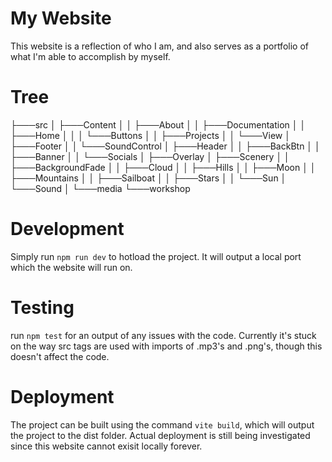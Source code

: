 # My Website
This website is a reflection of who I am, and also serves as a portfolio of what I'm able to accomplish by myself.

# Tree
├───src
│   ├───Content
│   │   ├───About
│   │   ├───Documentation
│   │   ├───Home
│   │   │   └───Buttons
│   │   ├───Projects
│   │   └───View
│   ├───Footer
│   │   └───SoundControl
│   ├───Header
│   │   ├───BackBtn
│   │   ├───Banner
│   │   └───Socials
│   ├───Overlay
│   ├───Scenery
│   │   ├───BackgroundFade
│   │   ├───Cloud
│   │   ├───Hills
│   │   ├───Moon
│   │   ├───Mountains
│   │   ├───Sailboat
│   │   ├───Stars
│   │   └───Sun
│   └───Sound
│       └───media
└───workshop

# Development
Simply run `npm run dev` to hotload the project. It will output a local port which the website will run on.

# Testing
run `npm test` for an output of any issues with the code. Currently it's stuck on the way src tags are used with imports of .mp3's and .png's, though this doesn't affect the code.

# Deployment
The project can be built using the command `vite build`, which will output the project to the dist folder. 
Actual deployment is still being investigated since this website cannot exisit locally forever.
